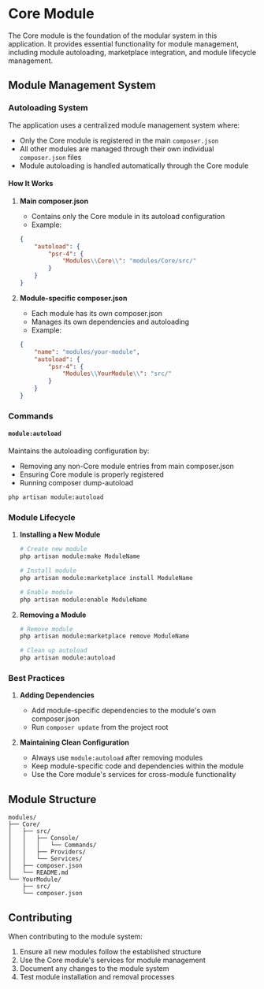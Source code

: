 # Core Module

The Core module is the foundation of the modular system in this application. It provides essential functionality for module management, including module autoloading, marketplace integration, and module lifecycle management.

## Module Management System

### Autoloading System

The application uses a centralized module management system where:
- Only the Core module is registered in the main `composer.json`
- All other modules are managed through their own individual `composer.json` files
- Module autoloading is handled automatically through the Core module

#### How It Works

1. **Main composer.json**
   - Contains only the Core module in its autoload configuration
   - Example:
   ```json
   {
       "autoload": {
           "psr-4": {
               "Modules\\Core\\": "modules/Core/src/"
           }
       }
   }
   ```

2. **Module-specific composer.json**
   - Each module has its own composer.json
   - Manages its own dependencies and autoloading
   - Example:
   ```json
   {
       "name": "modules/your-module",
       "autoload": {
           "psr-4": {
               "Modules\\YourModule\\": "src/"
           }
       }
   }
   ```

### Commands

#### `module:autoload`
Maintains the autoloading configuration by:
- Removing any non-Core module entries from main composer.json
- Ensuring Core module is properly registered
- Running composer dump-autoload

```bash
php artisan module:autoload
```

### Module Lifecycle

1. **Installing a New Module**
   ```bash
   # Create new module
   php artisan module:make ModuleName
   
   # Install module
   php artisan module:marketplace install ModuleName
   
   # Enable module
   php artisan module:enable ModuleName
   ```

2. **Removing a Module**
   ```bash
   # Remove module
   php artisan module:marketplace remove ModuleName
   
   # Clean up autoload
   php artisan module:autoload
   ```

### Best Practices

1. **Adding Dependencies**
   - Add module-specific dependencies to the module's own composer.json
   - Run `composer update` from the project root

2. **Maintaining Clean Configuration**
   - Always use `module:autoload` after removing modules
   - Keep module-specific code and dependencies within the module
   - Use the Core module's services for cross-module functionality

## Module Structure

```
modules/
├── Core/
│   ├── src/
│   │   ├── Console/
│   │   │   └── Commands/
│   │   ├── Providers/
│   │   └── Services/
│   ├── composer.json
│   └── README.md
└── YourModule/
    ├── src/
    └── composer.json
```

## Contributing

When contributing to the module system:
1. Ensure all new modules follow the established structure
2. Use the Core module's services for module management
3. Document any changes to the module system
4. Test module installation and removal processes 